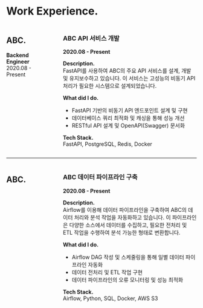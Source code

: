 # Work Experience.

<div style="display: flex; align-items: flex-start; gap: 2rem;">

<div style="flex: 1;">
  <h2>ABC.</h2>
  <p><strong>Backend Engineer</strong><br>2020.08 - Present</p>
</div>

<div style="flex: 3;">
<!-- markdown -->

  ### ABC API 서비스 개발
  **2020.08 - Present**

  **Description.**  
  FastAPI를 사용하여 ABC의 주요 API 서비스를 설계, 개발 및 유지보수하고 있습니다. 이 서비스는 고성능의 비동기 API 처리가 필요한 시스템으로 설계되었습니다.

  **What did I do.**
  - FastAPI 기반의 비동기 API 엔드포인트 설계 및 구현
  - 데이터베이스 쿼리 최적화 및 캐싱을 통해 성능 개선
  - RESTful API 설계 및 OpenAPI(Swagger) 문서화

  **Tech Stack.**  
  FastAPI, PostgreSQL, Redis, Docker
<!-- endmarkdown -->

</div>

</div>

---

<div style="display: flex; align-items: flex-start; gap: 2rem;">

<div style="flex: 1;">
  <h2>ABC.</h2>
</div>

<div style="flex: 3;">

  ### ABC 데이터 파이프라인 구축
  **2020.08 - Present**

  **Description.**  
  Airflow를 이용해 데이터 파이프라인을 구축하여 ABC의 데이터 처리와 분석 작업을 자동화하고 있습니다. 이 파이프라인은 다양한 소스에서 데이터를 수집하고, 필요한 전처리 및 ETL 작업을 수행하여 분석 가능한 형태로 변환합니다.

  **What did I do.**
  - Airflow DAG 작성 및 스케줄링을 통해 일별 데이터 파이프라인 자동화
  - 데이터 전처리 및 ETL 작업 구현
  - 데이터 파이프라인의 오류 모니터링 및 성능 최적화

  **Tech Stack.**  
  Airflow, Python, SQL, Docker, AWS S3

</div>

</div>
